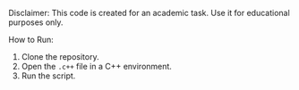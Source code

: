 Disclaimer:
This code is created for an academic task. Use it for educational purposes only.

How to Run:
1. Clone the repository.
2. Open the `.c++` file in a C++ environment.
3. Run the script.
